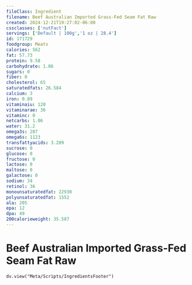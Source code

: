 ```yaml
---
fileClass: Ingredient
filename: Beef Australian Imported Grass-Fed Seam Fat Raw
created: 2024-12-21T19:27:02-06:00
cssclasses: ['nutFact']
servings: ['Default | 100g','1 oz | 28.4']
id: 171729
foodgroup: Meats
calories: 562
fat: 57.73
protein: 9.58
carbohydrate: 1.06
sugars: 0
fiber: 0
cholesterol: 65
saturatedfats: 26.584
calcium: 3
iron: 0.89
vitaminaiu: 120
vitaminarae: 36
vitaminc: 0
netcarbs: 1.06
water: 31.2
omega3s: 287
omega6s: 1123
transfattyacids: 3.209
sucrose: 0
glucose: 0
fructose: 0
lactose: 0
maltose: 0
galactose: 0
sodium: 34
retinol: 36
monounsaturatedfat: 22930
polyunsaturatedfat: 1552
ala: 205
epa: 12
dpa: 49
200calorieweight: 35.587
---
```


# Beef Australian Imported Grass-Fed Seam Fat Raw

```dataviewjs
dv.view("Meta/Scripts/IngredientsFooter")
```